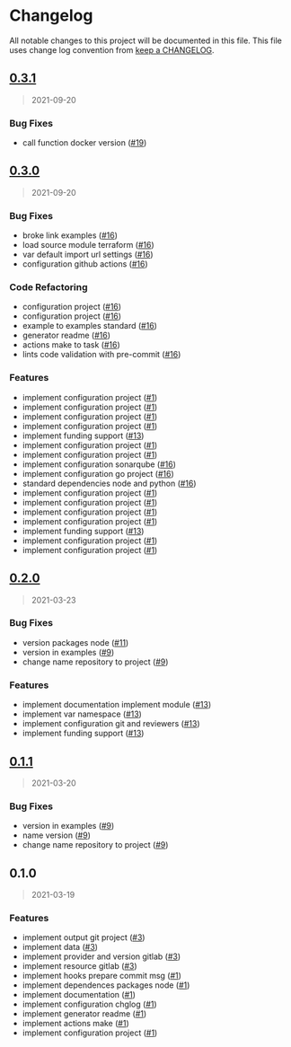 # Changelog

All notable changes to this project will be documented in this file. This file uses change log convention from [keep a CHANGELOG](http://keepachangelog.com/en/0.3.0/).

<a name="0.3.1"></a>

## [0.3.1](https://github.com/hadenlabs/terraform-gitlab-project/compare/0.3.0...0.3.1)

> 2021-09-20

### Bug Fixes

- call function docker version ([#19](https://github.com/hadenlabs/terraform-gitlab-project/issues/19))

<a name="0.3.0"></a>

## [0.3.0](https://github.com/hadenlabs/terraform-gitlab-project/compare/0.2.0...0.3.0)

> 2021-09-20

### Bug Fixes

- broke link examples ([#16](https://github.com/hadenlabs/terraform-gitlab-project/issues/16))
- load source module terraform ([#16](https://github.com/hadenlabs/terraform-gitlab-project/issues/16))
- var default import url settings ([#16](https://github.com/hadenlabs/terraform-gitlab-project/issues/16))
- configuration github actions ([#16](https://github.com/hadenlabs/terraform-gitlab-project/issues/16))

### Code Refactoring

- configuration project ([#16](https://github.com/hadenlabs/terraform-gitlab-project/issues/16))
- configuration project ([#16](https://github.com/hadenlabs/terraform-gitlab-project/issues/16))
- example to examples standard ([#16](https://github.com/hadenlabs/terraform-gitlab-project/issues/16))
- generator readme ([#16](https://github.com/hadenlabs/terraform-gitlab-project/issues/16))
- actions make to task ([#16](https://github.com/hadenlabs/terraform-gitlab-project/issues/16))
- lints code validation with pre-commit ([#16](https://github.com/hadenlabs/terraform-gitlab-project/issues/16))

### Features

- implement configuration project ([#1](https://github.com/hadenlabs/terraform-gitlab-project/issues/1))
- implement configuration project ([#1](https://github.com/hadenlabs/terraform-gitlab-project/issues/1))
- implement configuration project ([#1](https://github.com/hadenlabs/terraform-gitlab-project/issues/1))
- implement configuration project ([#1](https://github.com/hadenlabs/terraform-gitlab-project/issues/1))
- implement funding support ([#13](https://github.com/hadenlabs/terraform-gitlab-project/issues/13))
- implement configuration project ([#1](https://github.com/hadenlabs/terraform-gitlab-project/issues/1))
- implement configuration project ([#1](https://github.com/hadenlabs/terraform-gitlab-project/issues/1))
- implement configuration sonarqube ([#16](https://github.com/hadenlabs/terraform-gitlab-project/issues/16))
- implement configuration go project ([#16](https://github.com/hadenlabs/terraform-gitlab-project/issues/16))
- standard dependencies node and python ([#16](https://github.com/hadenlabs/terraform-gitlab-project/issues/16))
- implement configuration project ([#1](https://github.com/hadenlabs/terraform-gitlab-project/issues/1))
- implement configuration project ([#1](https://github.com/hadenlabs/terraform-gitlab-project/issues/1))
- implement configuration project ([#1](https://github.com/hadenlabs/terraform-gitlab-project/issues/1))
- implement configuration project ([#1](https://github.com/hadenlabs/terraform-gitlab-project/issues/1))
- implement funding support ([#13](https://github.com/hadenlabs/terraform-gitlab-project/issues/13))
- implement configuration project ([#1](https://github.com/hadenlabs/terraform-gitlab-project/issues/1))
- implement configuration project ([#1](https://github.com/hadenlabs/terraform-gitlab-project/issues/1))

<a name="0.2.0"></a>

## [0.2.0](https://github.com/hadenlabs/terraform-gitlab-project/compare/0.1.1...0.2.0)

> 2021-03-23

### Bug Fixes

- version packages node ([#11](https://github.com/hadenlabs/terraform-gitlab-project/issues/11))
- version in examples ([#9](https://github.com/hadenlabs/terraform-gitlab-project/issues/9))
- change name repository to project ([#9](https://github.com/hadenlabs/terraform-gitlab-project/issues/9))

### Features

- implement documentation implement module ([#13](https://github.com/hadenlabs/terraform-gitlab-project/issues/13))
- implement var namespace ([#13](https://github.com/hadenlabs/terraform-gitlab-project/issues/13))
- implement configuration git and reviewers ([#13](https://github.com/hadenlabs/terraform-gitlab-project/issues/13))
- implement funding support ([#13](https://github.com/hadenlabs/terraform-gitlab-project/issues/13))

<a name="0.1.1"></a>

## [0.1.1](https://github.com/hadenlabs/terraform-gitlab-project/compare/0.1.0...0.1.1)

> 2021-03-20

### Bug Fixes

- version in examples ([#9](https://github.com/hadenlabs/terraform-gitlab-project/issues/9))
- name version ([#9](https://github.com/hadenlabs/terraform-gitlab-project/issues/9))
- change name repository to project ([#9](https://github.com/hadenlabs/terraform-gitlab-project/issues/9))

<a name="0.1.0"></a>

## 0.1.0

> 2021-03-19

### Features

- implement output git project ([#3](https://github.com/hadenlabs/terraform-gitlab-project/issues/3))
- implement data ([#3](https://github.com/hadenlabs/terraform-gitlab-project/issues/3))
- implement provider and version gitlab ([#3](https://github.com/hadenlabs/terraform-gitlab-project/issues/3))
- implement resource gitlab ([#3](https://github.com/hadenlabs/terraform-gitlab-project/issues/3))
- implement hooks prepare commit msg ([#1](https://github.com/hadenlabs/terraform-gitlab-project/issues/1))
- implement dependences packages node ([#1](https://github.com/hadenlabs/terraform-gitlab-project/issues/1))
- implement documentation ([#1](https://github.com/hadenlabs/terraform-gitlab-project/issues/1))
- implement configuration chglog ([#1](https://github.com/hadenlabs/terraform-gitlab-project/issues/1))
- implement generator readme ([#1](https://github.com/hadenlabs/terraform-gitlab-project/issues/1))
- implement actions make ([#1](https://github.com/hadenlabs/terraform-gitlab-project/issues/1))
- implement configuration project ([#1](https://github.com/hadenlabs/terraform-gitlab-project/issues/1))
